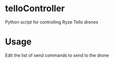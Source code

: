 # telloController
Python script for controlling Ryze Tello drones

# Usage
Edit the list of send commands to send to the drone
